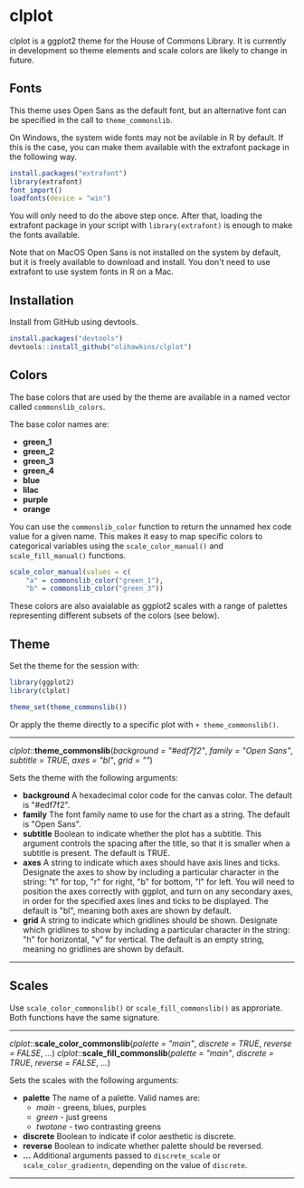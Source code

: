 # clplot

clplot is a ggplot2 theme for the House of Commons Library. It is currently in development so theme elements and scale colors are likely to change in future.

## Fonts

This theme uses Open Sans as the default font, but an alternative font can be specified in the call to `theme_commonslib`.

On Windows, the system wide fonts may not be avilable in R by default. If this is the case, you can make them available with the extrafont package in the following way.

```r
install.packages("extrafont")
library(extrafont)
font_import()
loadfonts(device = "win")
```

You will only need to do the above step once. After that, loading the extrafont package in your script with `library(extrafont)` is enough to make the fonts available.

Note that on MacOS Open Sans is not installed on the system by default, but it is freely available to download and install. You don't need to use extrafont to use system fonts in R on a Mac.

## Installation

Install from GitHub using devtools.

``` r
install.packages("devtools")
devtools::install_github("olihawkins/clplot")
```

## Colors

The base colors that are used by the theme are available in a named vector called `commonslib_colors`.

The base color names are:

* __green_1__
* __green_2__
* __green_3__
* __green_4__
* __blue__
* __lilac__
* __purple__
* __orange__

You can use the `commonslib_color` function to return the unnamed hex code value for a given name. This makes it easy to map specific colors to categorical variables using the `scale_color_manual()` and `scale_fill_manual()` functions.

```r
scale_color_manual(values = c(
    "a" = commonslib_color("green_1"),
    "b" = commonslib_color("green_3"))
```

These colors are also avaialable as ggplot2 scales with a range of palettes representing different subsets of the colors (see below).

## Theme

Set the theme for the session with:

```r
library(ggplot2)
library(clplot)

theme_set(theme_commonslib())
```

Or apply the theme directly to a specific plot with `+ theme_commonslib()`.

---

_clplot_::__theme_commonslib__(_background = "#edf7f2"_, _family = "Open Sans"_, _subtitle = TRUE_, _axes = "bl"_, _grid = ""_)

Sets the theme with the following arguments:

* __background__  A hexadecimal color code for the canvas color. The default is "#edf7f2".
* __family__ The font family name to use for the chart as a string. The default is "Open Sans".
* __subtitle__ Boolean to indicate whether the plot has a subtitle. This argument controls the spacing after the title, so that it is smaller when a subtitle is present. The default is TRUE.
* __axes__ A string to indicate which axes should have axis lines and ticks. Designate the axes to show by including a particular character in the string: "t" for top, "r" for right, "b" for bottom, "l" for left. You will need to position the axes correctly with ggplot, and turn on any secondary axes, in order for the specified axes lines and ticks to be displayed. The default is "bl", meaning both axes are shown by default.
* __grid__ A string to indicate which gridlines should be shown. Designate which gridlines to show by including a particular character in the string: "h" for horizontal, "v" for vertical. The default is an empty string, meaning no gridlines are shown by default.

---

## Scales

Use `scale_color_commonslib()` or `scale_fill_commonslib()` as approriate. Both functions have the same signature.

---

_clplot_::__scale_color_commonslib__(_palette = "main"_, _discrete = TRUE_, _reverse = FALSE_, _..._)
_clplot_::__scale_fill_commonslib__(_palette = "main"_, _discrete = TRUE_, _reverse = FALSE_, _..._)

Sets the scales with the following arguments:

* __palette__ The name of a palette. Valid names are:
    * _main_ - greens, blues, purples
    * _green_ - just greens
    * _twotone_ - two contrasting greens
* __discrete__ Boolean to indicate if color aesthetic is discrete.
* __reverse__ Boolean to indicate whether palette should be reversed.
* __...__ Additional arguments passed to `discrete_scale` or `scale_color_gradientn`, depending on the value of `discrete`.

---
